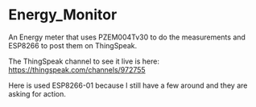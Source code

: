 # Energy_Monitor
An Energy meter that uses PZEM004Tv30 to do the measurements and ESP8266 to post them on ThingSpeak.

The ThingSpeak channel to see it live is here: https://thingspeak.com/channels/972755

Here is used ESP8266-01 because I still have a few around and they are asking for action.
